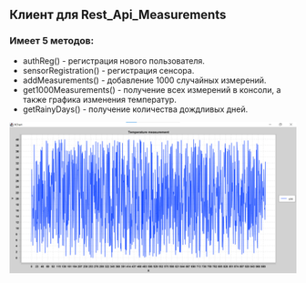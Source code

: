 ## Клиент для Rest_Api_Measurements
### Имеет 5 методов:

- authReg()             - регистрация нового пользователя.
- sensorRegistration()  - регистрация сенсора.
- addMeasurements()     - добавление 1000 случайных измерений.
- get1000Measurements() - получение всех измерений в консоли, а также графика изменения температур.
- getRainyDays()        - получение количества дождливых дней.

![](Screenshots/img.png)
